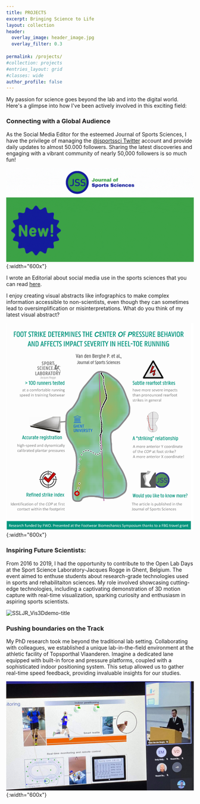 ```yaml
---
title: PROJECTS
excerpt: Bringing Science to Life
layout: collection
header:
  overlay_image: header_image.jpg
  overlay_filter: 0.3

permalink: /projects/
#collection: projects
#entries_layout: grid
#classes: wide
author_profile: false
---
```


My passion for science goes beyond the lab and into the digital world. Here's a glimpse into how I've been actively involved in this exciting field:

### Connecting with a Global Audience

As the Social Media Editor for the esteemed Journal of Sports Sciences, I have the privilege of managing the [@jsportssci Twitter](https://twitter.com/JSportsSci) account and provide daily updates to almost 50.000 followers. Sharing the latest discoveries and engaging with a vibrant community of nearly 50,000 followers is so much fun!

![JSSnew](/images/JSSnew.gif){:width="600x"}

I wrote an Editorial about social media use in the sports sciences that you can read [here](https://www.tandfonline.com/doi/full/10.1080/02640414.2024.2305533). 

I enjoy creating visual abstracts like infographics to make complex information accessible to non-scientists, even though they can sometimes lead to oversimplification or misinterpretations. What do you think of my latest visual abstract?

![JSSnew](/images/JSSinfographic.png){:width="600x"}

### Inspiring Future Scientists:

From 2016 to 2019, I had the opportunity to contribute to the Open Lab Days at the Sport Science Laboratory-Jacques Rogge in Ghent, Belgium. The event aimed to enthuse students about research-grade technologies used in sports and rehabilitaiton sciences. My role involved showcasing cutting-edge technologies, including a captivating demonstration of 3D motion capture with real-time visualization, sparking curiosity and enthusiasm in aspiring sports scientists.

![SSLJR_Vis3Ddemo-title](/images/SSLJR_Vis3Ddemo-title.gif)

### Pushing boundaries on the Track

My PhD research took me beyond the traditional lab setting.  Collaborating with colleagues, we established a unique lab-in-the-field environment at the athletic facility of Topsporthal Vlaanderen. Imagine a dedicated lane equipped with built-in force and pressure platforms, coupled with a sophisticated indoor positioning system. This setup allowed us to gather real-time speed feedback, providing invaluable insights for our studies.

![TSHmonitoring](/images/TSHmonitoring.png){:width="600x"}
